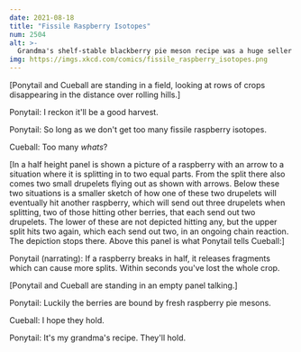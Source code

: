 ```yaml
---
date: 2021-08-18
title: "Fissile Raspberry Isotopes"
num: 2504
alt: >-
  Grandma's shelf-stable blackberry pie meson recipe was a huge seller until her farm was shut down by a joint FDA/NRC investigation.
img: https://imgs.xkcd.com/comics/fissile_raspberry_isotopes.png
---
```

[Ponytail and Cueball are standing in a field, looking at rows of crops disappearing in the distance over rolling hills.]

Ponytail: I reckon it'll be a good harvest.

Ponytail: So long as we don't get too many fissile raspberry isotopes.

Cueball: Too many *whats*?

[In a half height panel is shown a picture of a raspberry with an arrow to a situation where it is splitting in to two equal parts. From the split there also comes two small drupelets flying out as shown with arrows. Below these two situations is a smaller sketch of how one of these two drupelets will eventually hit another raspberry, which will send out three drupelets when splitting, two of those hitting other berries, that each send out two drupelets. The lower of these are not depicted hitting any, but the upper split hits two again, which each send out two, in an ongoing chain reaction. The depiction stops there. Above this panel is what Ponytail tells Cueball:]

Ponytail (narrating): If a raspberry breaks in half, it releases fragments which can cause more splits. Within seconds you've lost the whole crop.

[Ponytail and Cueball are standing in an empty panel talking.]

Ponytail: Luckily the berries are bound by fresh raspberry pie mesons.

Cueball: I hope they hold.

Ponytail: It's my grandma's recipe. They'll hold.